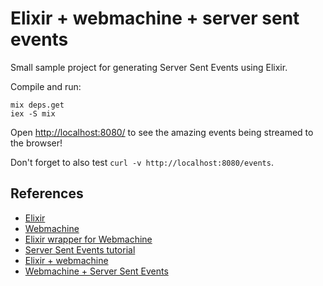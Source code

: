Elixir + webmachine + server sent events
========================================

Small sample project for generating Server Sent Events using Elixir.

Compile and run:

    mix deps.get
    iex -S mix

Open [http://localhost:8080/](http://localhost:8080/) to see the amazing events being streamed to the browser! 

Don't forget to also test `curl -v http://localhost:8080/events`.


References
----------

* [Elixir](http://elixir-lang.org/)
* [Webmachine](https://github.com/basho/webmachine/)
* [Elixir wrapper for Webmachine](https://github.com/awetzel/ewebmachine)
* [Server Sent Events tutorial](http://www.w3schools.com/html/html5_serversentevents.asp)
* [Elixir + webmachine](http://blog.distortedthinking.agency/setting-up-elixir-and-ewebmachine/)
* [Webmachine + Server Sent Events](https://github.com/basho/webmachine/issues/167#issuecomment-25219081)

